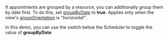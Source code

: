 If appointments are grouped by a resource, you can additionally group them by date first. To do this, set [groupByDate](/Documentation/ApiReference/UI_Components/dxScheduler/Configuration/#groupByDate) to **true**. Applies only when the view's [groupOrientation](/Documentation/ApiReference/UI_Components/dxScheduler/Configuration/views/#groupOrientation) is *"horizontal"*.

In this demo, you can use the switch below the Scheduler to toggle the value of **groupByDate**.